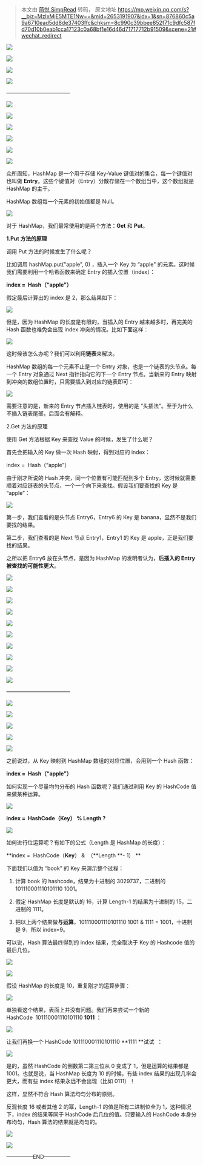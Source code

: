 > 本文由 [简悦 SimpRead](http://ksria.com/simpread/) 转码， 原文地址 https://mp.weixin.qq.com/s?__biz=MzIxMjE5MTE1Nw==&mid=2653191907&idx=1&sn=876860c5a9a6710ead5dd8de37403ffc&chksm=8c990c39bbee852f71c9dfc587fd70d10b0eab1cca17123c0a68bf1e16d46d71717712b91509&scene=21#wechat_redirect

![](https://mmbiz.qpic.cn/mmbiz_jpg/NtO5sialJZGrEuiawAiaywBA7HecrWicr59BLv09zN29R71DQrtOxIvzVAWiaVzM70HdGxEvJYZiauxu60OZDaeHPInw/0?wx_fmt=jpeg)

![](https://mmbiz.qpic.cn/mmbiz_jpg/NtO5sialJZGrEuiawAiaywBA7HecrWicr59BEia7lduHtWcaf16ZHYhQqUeia7zNOZjgCbHYYibvG9iaSib7TO9cGmEWhjg/0?wx_fmt=jpeg)

![](https://mmbiz.qpic.cn/mmbiz_jpg/NtO5sialJZGrEuiawAiaywBA7HecrWicr59BEicNJsaM4wGiauNEvojsqZYJDxXxFiaJcumFAEmfbZPzD05pAiaJcryPtQ/0?wx_fmt=jpeg)

![](https://mmbiz.qpic.cn/mmbiz_jpg/NtO5sialJZGrEuiawAiaywBA7HecrWicr59B3pOymnSAc3Jvr21ibM6XndN0mbAKnz6A07fghmiaRSgqZTLic2qzyXGUw/0?wx_fmt=jpeg)

————————————

![](https://mmbiz.qpic.cn/mmbiz_jpg/NtO5sialJZGqqUO6KYNSJy5OOBA9TZjKt0RC8QnoOahl9MSGG01mQk35laaRwmIT4A8IWHnmFFy7vKNicXoJDGibA/0?wx_fmt=jpeg)

![](https://mmbiz.qpic.cn/mmbiz_jpg/NtO5sialJZGqqUO6KYNSJy5OOBA9TZjKtSKFImWLnRGUNI1Ct4FRoC8ZsX0wflMBqEjJqFdof43317OiaGicydjkA/0?wx_fmt=jpeg)

![](https://mmbiz.qpic.cn/mmbiz_jpg/NtO5sialJZGrEuiawAiaywBA7HecrWicr59BxyfO1KEQ6toqFjc1aXzcyYCxRM3hD7vKn2nBS8r4zUVCk7W8ibvt6aA/0?wx_fmt=jpeg)

![](https://mmbiz.qpic.cn/mmbiz_jpg/NtO5sialJZGrEuiawAiaywBA7HecrWicr59B6ibnn7icfY5lZibfzXa7EUeZIDAAdVIXjQXicicTKnFRFdz41T7C8gAia7kQ/0?wx_fmt=jpeg)

![](https://mmbiz.qpic.cn/mmbiz_jpg/NtO5sialJZGrEuiawAiaywBA7HecrWicr59BDVBB2FsNMTKtfqQRIIKweVw3N8akB7CzRBPvR5XNxRwFjTmlbuJRUw/0?wx_fmt=jpeg)

![](https://mmbiz.qpic.cn/mmbiz_jpg/NtO5sialJZGrEuiawAiaywBA7HecrWicr59BAGt3ZSHct37bUVBMSdpEb2S7zVyxxoWRWO9z8ud10UOB9xEpJ4acog/0?wx_fmt=jpeg)

众所周知，HashMap 是一个用于存储 Key-Value 键值对的集合，每一个键值对也叫做 **Entry**。这些个键值对（Entry）分散存储在一个数组当中，这个数组就是 HashMap 的主干。

HashMap 数组每一个元素的初始值都是 Null。

![](http://mmbiz.qpic.cn/mmbiz_png/NtO5sialJZGrEuiawAiaywBA7HecrWicr59BcnqexdaBJWTRg49BUllBvVYfOC2Swkhe8PIKGa7gGpWYibxhCG5g1hQ/0?wx_fmt=png)

对于 HashMap，我们最常使用的是两个方法：**Get** 和 **Put**。

**1.Put 方法的原理**

调用 Put 方法的时候发生了什么呢？

比如调用 hashMap.put("apple", 0) ，插入一个 Key 为 “apple" 的元素。这时候我们需要利用一个哈希函数来确定 Entry 的插入位置（index）：

**index =  Hash（“apple”）**

假定最后计算出的 index 是 2，那么结果如下：

![](http://mmbiz.qpic.cn/mmbiz_png/NtO5sialJZGoXt6UNkvyibQ8ufeF48pvm2jxYh5D3F0avyBppia3BKHO3EU1HqbdThUMS3H9ejwb7ibu4bUiaOnsXqQ/0?wx_fmt=png)

但是，因为 HashMap 的长度是有限的，当插入的 Entry 越来越多时，再完美的 Hash 函数也难免会出现 index 冲突的情况。比如下面这样：

![](http://mmbiz.qpic.cn/mmbiz_png/NtO5sialJZGoXt6UNkvyibQ8ufeF48pvm2q93ezXuibE4fQjQpnDMTVlQgSFJmfsYypdxVibAcQeeLsHUCUd4m7tlg/0?wx_fmt=png)

这时候该怎么办呢？我们可以利用**链表**来解决。

HashMap 数组的每一个元素不止是一个 Entry 对象，也是一个链表的头节点。每一个 Entry 对象通过 Next 指针指向它的下一个 Entry 节点。当新来的 Entry 映射到冲突的数组位置时，只需要插入到对应的链表即可：

![](http://mmbiz.qpic.cn/mmbiz_png/NtO5sialJZGoXt6UNkvyibQ8ufeF48pvm29aBmKLDfHETNia2Lzpuia9tm9IDX5XXue0nGoSgFpUGT0crAS45zICQQ/0?wx_fmt=png)

需要注意的是，新来的 Entry 节点插入链表时，使用的是 “头插法”。至于为什么不插入链表尾部，后面会有解释。

2.Get 方法的原理

使用 Get 方法根据 Key 来查找 Value 的时候，发生了什么呢？

首先会把输入的 Key 做一次 Hash 映射，得到对应的 index：

index =  Hash（“apple”）

由于刚才所说的 Hash 冲突，同一个位置有可能匹配到多个 Entry，这时候就需要顺着对应链表的头节点，一个一个向下来查找。假设我们要查找的 Key 是 “apple”：

![](http://mmbiz.qpic.cn/mmbiz_png/NtO5sialJZGoXt6UNkvyibQ8ufeF48pvm2ibC2cqrGyDNL5ms64Wqia4POibCU97PUNZiaSe2ectdgrBsgkGzKEnFOJw/0?wx_fmt=png)

第一步，我们查看的是头节点 Entry6，Entry6 的 Key 是 banana，显然不是我们要找的结果。

第二步，我们查看的是 Next 节点 Entry1，Entry1 的 Key 是 apple，正是我们要找的结果。

之所以把 Entry6 放在头节点，是因为 HashMap 的发明者认为，**后插入的 Entry 被查找的可能性更大**。

![](https://mmbiz.qpic.cn/mmbiz_jpg/NtO5sialJZGoXt6UNkvyibQ8ufeF48pvm2CbhVDcDrRueK3DPdouHZ4DS7kAMu5S670iaIyqvwJxPWX9hInMly0IA/0?wx_fmt=jpeg)

![](https://mmbiz.qpic.cn/mmbiz_jpg/NtO5sialJZGoXt6UNkvyibQ8ufeF48pvm2LdeclTgJO0iceUmBXJfnyruWJqgZxqXXNaRAEbU1YXQ0tZiaAibM7kpuQ/0?wx_fmt=jpeg)

![](https://mmbiz.qpic.cn/mmbiz_jpg/NtO5sialJZGoXt6UNkvyibQ8ufeF48pvm2MIicE18BusiaQ71BFuEh1YiaG7SFXDFxgEoSpfRia70FHaq3MU99ZteP0Q/0?wx_fmt=jpeg)

![](https://mmbiz.qpic.cn/mmbiz_jpg/NtO5sialJZGoXt6UNkvyibQ8ufeF48pvm2ial1Nlu9LvrJlcyIgsGKqOMib1DhB6hKNvKPicYmnBsCAJeQdCibBADJWQ/0?wx_fmt=jpeg)

![](https://mmbiz.qpic.cn/mmbiz_jpg/NtO5sialJZGoXt6UNkvyibQ8ufeF48pvm2DKkI3TwcaWrJ8uV0SmMkl5uEzr7tjWwzMkkeWDXhzRBU0ClIqUmXpw/0?wx_fmt=jpeg)

![](https://mmbiz.qpic.cn/mmbiz_jpg/NtO5sialJZGoXt6UNkvyibQ8ufeF48pvm2ial1Nlu9LvrJlcyIgsGKqOMib1DhB6hKNvKPicYmnBsCAJeQdCibBADJWQ/0?wx_fmt=jpeg)

![](https://mmbiz.qpic.cn/mmbiz_jpg/NtO5sialJZGoXt6UNkvyibQ8ufeF48pvm2XibTUFockwC0vsmEDjclv78nY6RRLu1zPmrHricicB96gDvibeI9nttyew/0?wx_fmt=jpeg)

![](https://mmbiz.qpic.cn/mmbiz_jpg/NtO5sialJZGoXt6UNkvyibQ8ufeF48pvm2ial1Nlu9LvrJlcyIgsGKqOMib1DhB6hKNvKPicYmnBsCAJeQdCibBADJWQ/0?wx_fmt=jpeg)

![](https://mmbiz.qpic.cn/mmbiz_jpg/NtO5sialJZGoXt6UNkvyibQ8ufeF48pvm2iaWyialPsp9zYOATdE4LQFDZbe8CKXcEXDjXBaGDzWDf1gcGpQ3X6QWA/0?wx_fmt=jpeg)

![](https://mmbiz.qpic.cn/mmbiz_jpg/NtO5sialJZGoXt6UNkvyibQ8ufeF48pvm2Q5CTxcxmEypgk8okzrPtu6nFyEFhD2lVus0vnFCUH8XnyRZuuT1Ypg/0?wx_fmt=jpeg)

————————————

![](https://mmbiz.qpic.cn/mmbiz_jpg/NtO5sialJZGoXt6UNkvyibQ8ufeF48pvm2A4A6WZSfbP1ibtZkVxhHPp8hP5YUfqdZzj4doicOSWQDbWaPsdhnPuhw/0?wx_fmt=jpeg)

![](https://mmbiz.qpic.cn/mmbiz_jpg/NtO5sialJZGoXt6UNkvyibQ8ufeF48pvm2lTnLAfeImsqjibPSX1qH6xzwHJnTjwL8vVU6nfCW3DJFCB5ibf8DtW8Q/0?wx_fmt=jpeg)

![](https://mmbiz.qpic.cn/mmbiz_jpg/NtO5sialJZGoXt6UNkvyibQ8ufeF48pvm2T4ycWIsQ5UP5gcbYkB3e6Ecnp18Q6cmcfCpO0q1oTL2iaWndp2gJ3Lg/0?wx_fmt=jpeg)

![](https://mmbiz.qpic.cn/mmbiz_jpg/NtO5sialJZGoXt6UNkvyibQ8ufeF48pvm2QGjssOAR3yHYQbfcEqR6EAvwSt1YsYVIpiafDOqZ6xW3Hfq7PTicf0fg/0?wx_fmt=jpeg)

![](https://mmbiz.qpic.cn/mmbiz_jpg/NtO5sialJZGoXt6UNkvyibQ8ufeF48pvm2y2qatibxzWNmUBGSoHcEH9k8GibtOQibfnKP53M8TmB0RNJyMbv9GeV0Q/0?wx_fmt=jpeg)

之前说过，从 Key 映射到 HashMap 数组的对应位置，会用到一个 Hash 函数：

**index =  Hash（“apple”）**

如何实现一个尽量均匀分布的 Hash 函数呢？我们通过利用 Key 的 HashCode 值来做某种运算。

![](https://mmbiz.qpic.cn/mmbiz_jpg/NtO5sialJZGoXt6UNkvyibQ8ufeF48pvm2G40K3Fe6uPae3ALBSLa1KBea1W8z0CKtDSJrDlq6nCorCqC8AUTEAQ/0?wx_fmt=jpeg)

**index =  HashCode（**Key**） % Length ?**

![](https://mmbiz.qpic.cn/mmbiz_jpg/NtO5sialJZGoXt6UNkvyibQ8ufeF48pvm2H5wBeibohUbV9QLryqy5yqKestmYeStqvIrYFTS9nbwKTR9FXgGGtuA/0?wx_fmt=jpeg)

如何进行位运算呢？有如下的公式（Length 是 HashMap 的长度）：

**index =  HashCode（**Key**） &  （**Length **- 1） **

下面我们以值为 “book” 的 Key 来演示整个过程：

1. 计算 book 的 hashcode，结果为十进制的 3029737，二进制的 101110001110101110 1001。

2. 假定 HashMap 长度是默认的 16，计算 Length-1 的结果为十进制的 15，二进制的 1111。

3. 把以上两个结果做**与运算**，101110001110101110 1001 & 1111 = 1001，十进制是 9，所以 index=9。

可以说，Hash 算法最终得到的 index 结果，完全取决于 Key 的 Hashcode 值的最后几位。

![](https://mmbiz.qpic.cn/mmbiz_jpg/NtO5sialJZGoXt6UNkvyibQ8ufeF48pvm20ZL5eRA8Ccib9sib2dQTm9QF65Ns0qZ1tU0NV1YUwEt6Da00gHsiaK8aw/0?wx_fmt=jpeg)

![](https://mmbiz.qpic.cn/mmbiz_jpg/NtO5sialJZGoXt6UNkvyibQ8ufeF48pvm2aCXAbxfcCMh3uTGib5OiaPX7zicdAgno4Hkpzjg5f69bk4Pe7qyyeKtsw/0?wx_fmt=jpeg)

假设 HashMap 的长度是 10，重复刚才的运算步骤：  

![](http://mmbiz.qpic.cn/mmbiz_png/NtO5sialJZGoXt6UNkvyibQ8ufeF48pvm227KadcVO2ibiazRxxfp8HGrEpmvbVljnC3nO3iage9Tv4KMQLKroXxDiaA/0?wx_fmt=png)

单独看这个结果，表面上并没有问题。我们再来尝试一个新的 HashCode  101110001110101110 **1011** ：

![](http://mmbiz.qpic.cn/mmbiz_png/NtO5sialJZGoXt6UNkvyibQ8ufeF48pvm2zBoG2JPLmRReaoxuCglHllvcWdnSyeFU888xyVtOyMSFgdcxynHHpg/0?wx_fmt=png)

让我们再换一个 HashCode 101110001110101110 **1111 **试试  ：

![](http://mmbiz.qpic.cn/mmbiz_png/NtO5sialJZGoXt6UNkvyibQ8ufeF48pvm2HsZ2y78wmAMQ36W6VQevTrx8jppNpj5esxCDqmCy5jPT6V1Ya94KjQ/0?wx_fmt=png)

是的，虽然 HashCode 的倒数第二第三位从 0 变成了 1，但是运算的结果都是 1001。也就是说，当 HashMap 长度为 10 的时候，有些 index 结果的出现几率会更大，而有些 index 结果永远不会出现（比如 0111）！

这样，显然不符合 Hash 算法均匀分布的原则。

反观长度 16 或者其他 2 的幂，Length-1 的值是所有二进制位全为 1，这种情况下，index 的结果等同于 HashCode 后几位的值。只要输入的 HashCode 本身分布均匀，Hash 算法的结果就是均匀的。

![](https://mmbiz.qpic.cn/mmbiz_jpg/NtO5sialJZGoXt6UNkvyibQ8ufeF48pvm2FqQicXzQPo8oW5FIY3CcX5unAAR5GPpNPkibNNfVCX9L6qIArAL2KpdA/0?wx_fmt=jpeg)

![](https://mmbiz.qpic.cn/mmbiz_jpg/NtO5sialJZGoXt6UNkvyibQ8ufeF48pvm2ZicHCia0v40CMKcqxXAQGkwWppJLZYEv6SRSwoxx8aVibHbaCa3MIXicBA/0?wx_fmt=jpeg)

—————END—————
